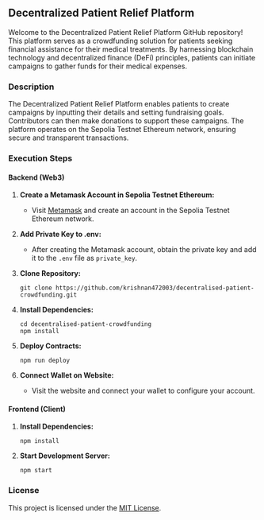 ## Decentralized Patient Relief Platform

Welcome to the Decentralized Patient Relief Platform GitHub repository! This platform serves as a crowdfunding solution for patients seeking financial assistance for their medical treatments. By harnessing blockchain technology and decentralized finance (DeFi) principles, patients can initiate campaigns to gather funds for their medical expenses.

### Description

The Decentralized Patient Relief Platform enables patients to create campaigns by inputting their details and setting fundraising goals. Contributors can then make donations to support these campaigns. The platform operates on the Sepolia Testnet Ethereum network, ensuring secure and transparent transactions.

### Execution Steps

#### Backend (Web3)
1. **Create a Metamask Account in Sepolia Testnet Ethereum:**
   - Visit [Metamask](https://metamask.io/) and create an account in the Sepolia Testnet Ethereum network.

2. **Add Private Key to .env:**
   - After creating the Metamask account, obtain the private key and add it to the `.env` file as `private_key`.

3. **Clone Repository:**
   ```
   git clone https://github.com/krishnan472003/decentralised-patient-crowdfunding.git
   ```

4. **Install Dependencies:**
   ```
   cd decentralised-patient-crowdfunding
   npm install
   ```

5. **Deploy Contracts:**
   ```
   npm run deploy
   ```

6. **Connect Wallet on Website:**
   - Visit the website and connect your wallet to configure your account.

#### Frontend (Client)
1. **Install Dependencies:**
   ```
   npm install
   ```

2. **Start Development Server:**
   ```
   npm start
   ```

### License

This project is licensed under the [MIT License](LICENSE).

<!-- ### Contact

For any inquiries or support, please contact the project maintainer at [sanikam1543@gmail.com](mailto:sanikam1543@gmail.com).

Thank you for using the Decentralized Patient Relief Platform! We hope this platform provides relief to patients in need. -->
